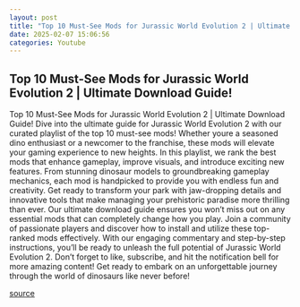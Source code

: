 ```yaml
---
layout: post
title: "Top 10 Must-See Mods for Jurassic World Evolution 2 | Ultimate Download Guide!"
date: 2025-02-07 15:06:56
categories: Youtube
---
```


## Top 10 Must-See Mods for Jurassic World Evolution 2 | Ultimate Download Guide!

Top 10 Must-See Mods for Jurassic World Evolution 2 | Ultimate Download Guide!
Dive into the ultimate guide for Jurassic World Evolution 2 with our curated playlist of the top 10 must-see mods! Whether youre a seasoned dino enthusiast or a newcomer to the franchise, these mods will elevate your gaming experience to new heights. 
In this playlist, we rank the best mods that enhance gameplay, improve visuals, and introduce exciting new features. From stunning dinosaur models to groundbreaking gameplay mechanics, each mod is handpicked to provide you with endless fun and creativity. 
Get ready to transform your park with jaw-dropping details and innovative tools that make managing your prehistoric paradise more thrilling than ever. Our ultimate download guide ensures you won’t miss out on any essential mods that can completely change how you play. 
Join a community of passionate players and discover how to install and utilize these top-ranked mods effectively. With our engaging commentary and step-by-step instructions, you’ll be ready to unleash the full potential of Jurassic World Evolution 2. 
Don’t forget to like, subscribe, and hit the notification bell for more amazing content! Get ready to embark on an unforgettable journey through the world of dinosaurs like never before!

[source](https://www.youtube.com/playlist?list=PL947U8j0XRTwlFgk3ueP28GXtlqx2NAu6)